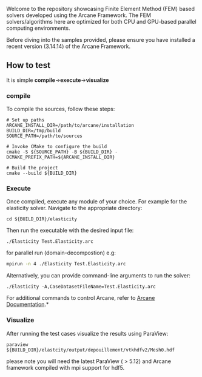 Welcome to the repository showcasing Finite Element Method (FEM) based solvers developed using the Arcane Framework. The FEM solvers/algorithms here are optimized for both CPU and GPU-based parallel computing environments.

Before diving into the samples provided, please ensure you have installed a recent version (3.14.14) of the Arcane Framework.

## How to test  ##

It is simple **compile**$\rightarrow$**execute**$\rightarrow$**visualize**


### compile ###
To compile the sources, follow these steps:

~~~{sh}
# Set up paths
ARCANE_INSTALL_DIR=/path/to/arcane/installation
BUILD_DIR=/tmp/build
SOURCE_PATH=/path/to/sources

# Invoke CMake to configure the build
cmake -S ${SOURCE_PATH} -B ${BUILD_DIR} -DCMAKE_PREFIX_PATH=${ARCANE_INSTALL_DIR}

# Build the project
cmake --build ${BUILD_DIR}
~~~

### Execute ###

Once compiled, execute any module of your choice. For example for the elasticity solver. Navigate to the appropriate directory: 

~~~{sh}
cd ${BUILD_DIR}/elasticity
~~~
Then run the executable with the desired input file:
~~~{sh}
./Elasticity Test.Elasticity.arc
~~~

for parallel run (domain-decompostion) e.g:

```sh
mpirun -n 4 ./Elasticity Test.Elasticity.arc
```

Alternatively, you can provide command-line arguments to run the solver:

~~~{sh}
./Elasticity -A,CaseDatasetFileName=Test.Elasticity.arc
~~~
For additional commands to control Arcane, refer to  [Arcane Documentation](https://arcaneframework.github.io/arcane/userdoc/html/d8/dd6/arcanedoc_execution_launcher.html).* 

### Visualize ###

After running the test cases visualize the results using ParaView:

~~~{sh}
paraview ${BUILD_DIR}/elastcity/output/depouillement/vtkhdfv2/Mesh0.hdf
~~~

please note you will need the latest ParaView ( > 5.12) and Arcane framework compiled with mpi support for hdf5. 
